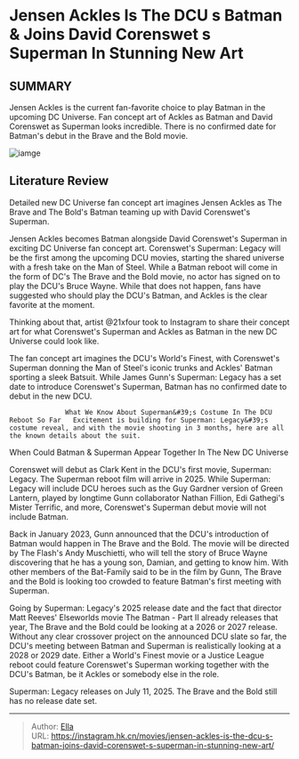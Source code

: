# Jensen Ackles Is The DCU s Batman &amp; Joins David Corenswet s Superman In Stunning New Art


## SUMMARY 



  Jensen Ackles is the current fan-favorite choice to play Batman in the upcoming DC Universe.   Fan concept art of Ackles as Batman and David Corenswet as Superman looks incredible.   There is no confirmed date for Batman&#39;s debut in the Brave and the Bold movie.  

![iamge](https://static1.srcdn.com/wordpress/wp-content/uploads/2024/01/fan-concept-art-of-david-corenswet-as-superman-and-jensen-ackles-as-batman-in-the-dcu.jpg)

## Literature Review

Detailed new DC Universe fan concept art imagines Jensen Ackles as The Brave and The Bold&#39;s Batman teaming up with David Corenswet&#39;s Superman.




Jensen Ackles becomes Batman alongside David Corenswet&#39;s Superman in exciting DC Universe fan concept art. Corenswet&#39;s Superman: Legacy will be the first among the upcoming DCU movies, starting the shared universe with a fresh take on the Man of Steel. While a Batman reboot will come in the form of DC&#39;s The Brave and the Bold movie, no actor has signed on to play the DCU&#39;s Bruce Wayne. While that does not happen, fans have suggested who should play the DCU&#39;s Batman, and Ackles is the clear favorite at the moment.




Thinking about that, artist @21xfour took to Instagram to share their concept art for what Corenswet&#39;s Superman and Ackles as Batman in the new DC Universe could look like.


 

The fan concept art imagines the DCU&#39;s World&#39;s Finest, with Corenswet&#39;s Superman donning the Man of Steel&#39;s iconic trunks and Ackles&#39; Batman sporting a sleek Batsuit. While James Gunn&#39;s Superman: Legacy has a set date to introduce Corenswet&#39;s Superman, Batman has no confirmed date to debut in the new DCU.

                  What We Know About Superman&#39;s Costume In The DCU Reboot So Far   Excitement is building for Superman: Legacy&#39;s costume reveal, and with the movie shooting in 3 months, here are all the known details about the suit.   


 When Could Batman &amp; Superman Appear Together In The New DC Universe 
          




Corenswet will debut as Clark Kent in the DCU&#39;s first movie, Superman: Legacy. The Superman reboot film will arrive in 2025. While Superman: Legacy will include DCU heroes such as the Guy Gardner version of Green Lantern, played by longtime Gunn collaborator Nathan Fillion, Edi Gathegi&#39;s Mister Terrific, and more, Corenswet&#39;s Superman debut movie will not include Batman.

Back in January 2023, Gunn announced that the DCU&#39;s introduction of Batman would happen in The Brave and the Bold. The movie will be directed by The Flash&#39;s Andy Muschietti, who will tell the story of Bruce Wayne discovering that he has a young son, Damian, and getting to know him. With other members of the Bat-Family said to be in the film by Gunn, The Brave and the Bold is looking too crowded to feature Batman&#39;s first meeting with Superman.

Going by Superman: Legacy&#39;s 2025 release date and the fact that director Matt Reeves&#39; Elseworlds movie The Batman - Part II already releases that year, The Brave and the Bold could be looking at a 2026 or 2027 release. Without any clear crossover project on the announced DCU slate so far, the DCU&#39;s meeting between Batman and Superman is realistically looking at a 2028 or 2029 date. Either a World&#39;s Finest movie or a Justice League reboot could feature Corenswet&#39;s Superman working together with the DCU&#39;s Batman, be it Ackles or somebody else in the role.






Superman: Legacy releases on July 11, 2025. The Brave and the Bold still has no release date set.






---

> Author: [Ella](https://instagram.hk.cn/)  
> URL: https://instagram.hk.cn/movies/jensen-ackles-is-the-dcu-s-batman-joins-david-corenswet-s-superman-in-stunning-new-art/  

